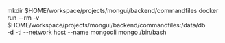 

mkdir $HOME/workspace/projects/mongui/backend/commandfiles
docker run --rm -v $HOME/workspace/projects/mongui/backend/commandfiles:/data/db \
  -d -ti --network host --name mongocli mongo /bin/bash
